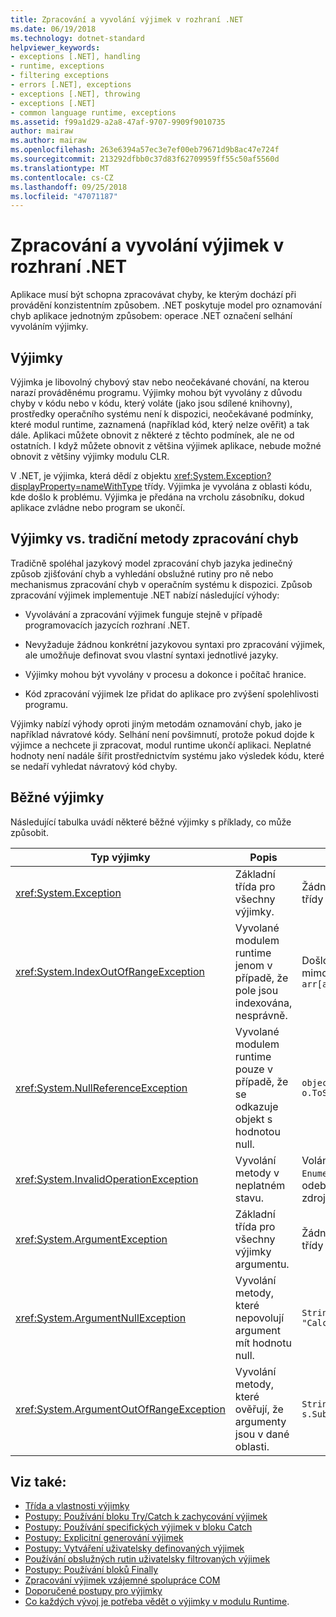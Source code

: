 ```yaml
---
title: Zpracování a vyvolání výjimek v rozhraní .NET
ms.date: 06/19/2018
ms.technology: dotnet-standard
helpviewer_keywords:
- exceptions [.NET], handling
- runtime, exceptions
- filtering exceptions
- errors [.NET], exceptions
- exceptions [.NET], throwing
- exceptions [.NET]
- common language runtime, exceptions
ms.assetid: f99a1d29-a2a8-47af-9707-9909f9010735
author: mairaw
ms.author: mairaw
ms.openlocfilehash: 263e6394a57ec3e7ef00eb79671d9b8ac47e724f
ms.sourcegitcommit: 213292dfbb0c37d83f62709959ff55c50af5560d
ms.translationtype: MT
ms.contentlocale: cs-CZ
ms.lasthandoff: 09/25/2018
ms.locfileid: "47071187"
---
```

# <a name="handling-and-throwing-exceptions-in-net"></a>Zpracování a vyvolání výjimek v rozhraní .NET

Aplikace musí být schopna zpracovávat chyby, ke kterým dochází při provádění konzistentním způsobem. .NET poskytuje model pro oznamování chyb aplikace jednotným způsobem: operace .NET označení selhání vyvoláním výjimky.

## <a name="exceptions"></a>Výjimky

Výjimka je libovolný chybový stav nebo neočekávané chování, na kterou narazí prováděnému programu. Výjimky mohou být vyvolány z důvodu chyby v kódu nebo v kódu, který voláte (jako jsou sdílené knihovny), prostředky operačního systému není k dispozici, neočekávané podmínky, které modul runtime, zaznamená (například kód, který nelze ověřit) a tak dále. Aplikaci můžete obnovit z některé z těchto podmínek, ale ne od ostatních. I když můžete obnovit z většina výjimek aplikace, nebude možné obnovit z většiny výjimky modulu CLR.

V .NET, je výjimka, která dědí z objektu <xref:System.Exception?displayProperty=nameWithType> třídy. Výjimka je vyvolána z oblasti kódu, kde došlo k problému. Výjimka je předána na vrcholu zásobníku, dokud aplikace zvládne nebo program se ukončí.

## <a name="exceptions-vs-traditional-error-handling-methods"></a>Výjimky vs. tradiční metody zpracování chyb

Tradičně spoléhal jazykový model zpracování chyb jazyka jedinečný způsob zjišťování chyb a vyhledání obslužné rutiny pro ně nebo mechanismus zpracování chyb v operačním systému k dispozici. Způsob zpracování výjimek implementuje .NET nabízí následující výhody:

- Vyvolávání a zpracování výjimek funguje stejně v případě programovacích jazycích rozhraní .NET.

- Nevyžaduje žádnou konkrétní jazykovou syntaxi pro zpracování výjimek, ale umožňuje definovat svou vlastní syntaxi jednotlivé jazyky.

- Výjimky mohou být vyvolány v procesu a dokonce i počítač hranice.

- Kód zpracování výjimek lze přidat do aplikace pro zvýšení spolehlivosti programu.

Výjimky nabízí výhody oproti jiným metodám oznamování chyb, jako je například návratové kódy. Selhání není povšimnutí, protože pokud dojde k výjimce a nechcete ji zpracovat, modul runtime ukončí aplikaci. Neplatné hodnoty není nadále šířit prostřednictvím systému jako výsledek kódu, které se nedaří vyhledat návratový kód chyby.

## <a name="common-exceptions"></a>Běžné výjimky

Následující tabulka uvádí některé běžné výjimky s příklady, co může způsobit.

| Typ výjimky | Popis | Příklad |
| -------------- | ----------- | ------- |
| <xref:System.Exception> | Základní třída pro všechny výjimky. | Žádný (použijte odvozené třídy této výjimky). |
| <xref:System.IndexOutOfRangeException> | Vyvolané modulem runtime jenom v případě, že pole jsou indexována, nesprávně. | Došlo k indexování pole mimo platný rozsah: <br /> `arr[arr.Length+1]` |
| <xref:System.NullReferenceException> | Vyvolané modulem runtime pouze v případě, že se odkazuje objekt s hodnotou null. | `object o = null;` <br /> `o.ToString();` |
| <xref:System.InvalidOperationException> | Vyvolání metody v neplatném stavu. | Volání `Enumerator.MoveNext()` po odebrání položky ze zdrojové kolekce. |
| <xref:System.ArgumentException> | Základní třída pro všechny výjimky argumentu. | Žádný (použijte odvozené třídy této výjimky). |
| <xref:System.ArgumentNullException> | Vyvolání metody, které nepovolují argument mít hodnotu null. | `String s = null;` <br /> `"Calculate".IndexOf(s);`|
| <xref:System.ArgumentOutOfRangeException> | Vyvolání metody, které ověřují, že argumenty jsou v dané oblasti. | `String s = "string";` <br /> `s.Substring(s.Length+1);` |

## <a name="see-also"></a>Viz také:

- [Třída a vlastnosti výjimky](exception-class-and-properties.md)  
- [Postupy: Používání bloku Try/Catch k zachycování výjimek](how-to-use-the-try-catch-block-to-catch-exceptions.md)  
- [Postupy: Používání specifických výjimek v bloku Catch](how-to-use-specific-exceptions-in-a-catch-block.md)  
- [Postupy: Explicitní generování výjimek](how-to-explicitly-throw-exceptions.md)  
- [Postupy: Vytváření uživatelsky definovaných výjimek](how-to-create-user-defined-exceptions.md)  
- [Používání obslužných rutin uživatelsky filtrovaných výjimek](using-user-filtered-exception-handlers.md)  
- [Postupy: Používání bloků Finally](how-to-use-finally-blocks.md)  
- [Zpracování výjimek vzájemné spolupráce COM](handling-com-interop-exceptions.md)  
- [Doporučené postupy pro výjimky](best-practices-for-exceptions.md)  
- [Co každých vývoj je potřeba vědět o výjimky v modulu Runtime](https://github.com/dotnet/coreclr/blob/master/Documentation/botr/exceptions.md).
